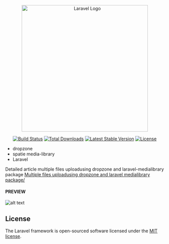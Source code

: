 <p align="center"><a href="https://laravel.com" target="_blank"><img src="https://raw.githubusercontent.com/laravel/art/master/logo-lockup/5%20SVG/2%20CMYK/1%20Full%20Color/laravel-logolockup-cmyk-red.svg" width="400" alt="Laravel Logo"></a></p>

<p align="center">
<a href="https://travis-ci.org/laravel/framework"><img src="https://travis-ci.org/laravel/framework.svg" alt="Build Status"></a>
<a href="https://packagist.org/packages/laravel/framework"><img src="https://img.shields.io/packagist/dt/laravel/framework" alt="Total Downloads"></a>
<a href="https://packagist.org/packages/laravel/framework"><img src="https://img.shields.io/packagist/v/laravel/framework" alt="Latest Stable Version"></a>
<a href="https://packagist.org/packages/laravel/framework"><img src="https://img.shields.io/packagist/l/laravel/framework" alt="License"></a>
</p>



- dropzone
- spatie media-library
- Laravel

Detailed article multiple files uploadusing dropzone and laravel-medialibrary package
<a href="https://hassam.me/multiple-files-uploadusing-dropzone-and-laravel-medialibrary-package/">Multiple files uploadusing dropzone and laravel medialibrary package/</a>

#### PREVIEW
![alt text](https://github.com/hassamulhaq/laravel-dropzone-media-demo/blob/main/public/preview_upload_multi_files_dropzone_laravel_gif.gif?raw=true)


## License

The Laravel framework is open-sourced software licensed under the [MIT license](https://opensource.org/licenses/MIT).
